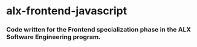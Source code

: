 # alx-frontend-javascript

### Code written for the Frontend specialization phase in the ALX Software Engineering program.